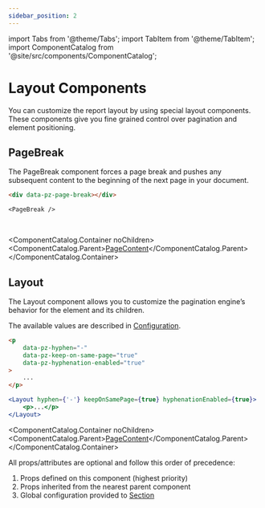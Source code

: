 ```yaml
---
sidebar_position: 2
---
```


import Tabs from '@theme/Tabs';
import TabItem from '@theme/TabItem';
import ComponentCatalog from '@site/src/components/ComponentCatalog';

# Layout Components

You can customize the report layout by using special layout components. These components give you fine grained control over pagination and element positioning.

## PageBreak

The PageBreak component forces a page break and pushes any subsequent content to the beginning of the next page in your document.

<Tabs>
<TabItem value="Vanilla" label="Vanilla | Zero">

```html
<div data-pz-page-break></div>
```

</TabItem>
<TabItem value="React">

```tsx
<PageBreak />
```

</TabItem>
</Tabs>

<br/>

<ComponentCatalog.Container noChildren>
<ComponentCatalog.Parent>[PageContent](report-components.md#page-content)</ComponentCatalog.Parent>
</ComponentCatalog.Container>

## Layout

The Layout component allows you to customize the pagination engine’s behavior for the element and its children.

The available values are described in [Configuration](/configuration.md).

<Tabs>
<TabItem value="Vanilla" label="Vanilla | Zero">

```html
<p
    data-pz-hyphen="-"
    data-pz-keep-on-same-page="true"
    data-pz-hyphenation-enabled="true"
>
    ...
</p>
```

</TabItem>
<TabItem value="React">

```jsx
<Layout hyphen={'-'} keepOnSamePage={true} hyphenationEnabled={true}>
    <p>...</p>
</Layout>
```

</TabItem>
</Tabs>

<ComponentCatalog.Container noChildren>
<ComponentCatalog.Parent>[PageContent](report-components.md#pagecontent)</ComponentCatalog.Parent>
</ComponentCatalog.Container>

All props/attributes are optional and follow this order of precedence:

1. Props defined on this component (highest priority)
1. Props inherited from the nearest parent component
1. Global configuration provided to [Section](report-components.md#section)
